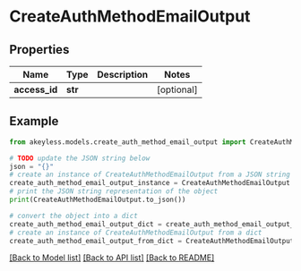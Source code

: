 # CreateAuthMethodEmailOutput


## Properties

Name | Type | Description | Notes
------------ | ------------- | ------------- | -------------
**access_id** | **str** |  | [optional] 

## Example

```python
from akeyless.models.create_auth_method_email_output import CreateAuthMethodEmailOutput

# TODO update the JSON string below
json = "{}"
# create an instance of CreateAuthMethodEmailOutput from a JSON string
create_auth_method_email_output_instance = CreateAuthMethodEmailOutput.from_json(json)
# print the JSON string representation of the object
print(CreateAuthMethodEmailOutput.to_json())

# convert the object into a dict
create_auth_method_email_output_dict = create_auth_method_email_output_instance.to_dict()
# create an instance of CreateAuthMethodEmailOutput from a dict
create_auth_method_email_output_from_dict = CreateAuthMethodEmailOutput.from_dict(create_auth_method_email_output_dict)
```
[[Back to Model list]](../README.md#documentation-for-models) [[Back to API list]](../README.md#documentation-for-api-endpoints) [[Back to README]](../README.md)



